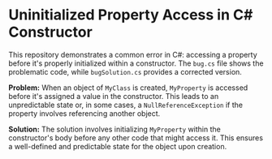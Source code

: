 # Uninitialized Property Access in C# Constructor

This repository demonstrates a common error in C#: accessing a property before it's properly initialized within a constructor.  The `bug.cs` file shows the problematic code, while `bugSolution.cs` provides a corrected version.

**Problem:**
When an object of `MyClass` is created, `MyProperty` is accessed before it's assigned a value in the constructor. This leads to an unpredictable state or, in some cases, a `NullReferenceException` if the property involves referencing another object.

**Solution:**
The solution involves initializing `MyProperty` within the constructor's body before any other code that might access it. This ensures a well-defined and predictable state for the object upon creation.